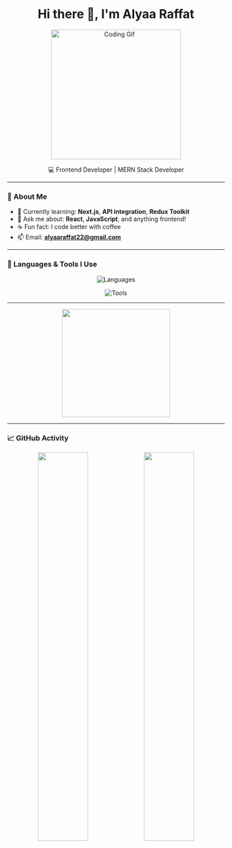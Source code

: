 <h1 align="center">Hi there 👋, I'm Alyaa Raffat</h1>

<p align="center">
  <img src="https://media.giphy.com/media/qgQUggAC3Pfv687qPC/giphy.gif" width="300" alt="Coding Gif" />
</p>

<p align="center">
  💻 Frontend Developer | MERN Stack Developer
</p>

---

### 🌟 About Me

- 🌱 Currently learning: **Next.js**, **API integration**, **Redux Toolkit**
- 💬 Ask me about: **React**, **JavaScript**, and anything frontend!
- ☕ Fun fact: I code better with coffee
- 📫 Email: **alyaaraffat22@gmail.com**

---

### 🧠 Languages & Tools I Use

<p align="center">
  <img src="https://skillicons.dev/icons?i=c,cpp,python,java,js,ts,html,css" alt="Languages" />
</p>

<p align="center">
  <img src="https://skillicons.dev/icons?i=react,nextjs,redux,nodejs,express,mongodb,git,github,figma,vscode,postman" alt="Tools" />
</p>

---
<p align="center">
  <img src="https://media.giphy.com/media/VTtANKl0beDFQRLDTh/giphy.gif" width="250" />
</p>

---

### 📈 GitHub Activity

<p align="center">
  <img src="https://github-readme-stats.vercel.app/api?username=alyaaraffat&show_icons=true&theme=tokyonight" width="48%" />
  <img src="https://github-readme-stats.vercel.app/api/top-langs/?username=alyaaraffat&layout=compact&theme=tokyonight" width="48%" />
</p>




